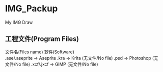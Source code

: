 # IMG_Packup
My IMG Draw

## 工程文件(Program Files)
文件名(Files name)               软件(Software)</br>
.ase/.aseprite          ->         Aseprite
.kra                    ->         Krita (无文件/No file)
.psd                    ->         Photoshop (无文件/No file)
.xcf/.jxcf              ->         GIMP (无文件/No file)
